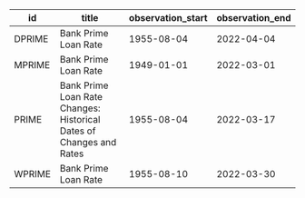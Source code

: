 | id     | title                                                               | observation_start   | observation_end   |
|--------|---------------------------------------------------------------------|---------------------|-------------------|
| DPRIME | Bank Prime Loan Rate                                                | 1955-08-04          | 2022-04-04        |
| MPRIME | Bank Prime Loan Rate                                                | 1949-01-01          | 2022-03-01        |
| PRIME  | Bank Prime Loan Rate Changes: Historical Dates of Changes and Rates | 1955-08-04          | 2022-03-17        |
| WPRIME | Bank Prime Loan Rate                                                | 1955-08-10          | 2022-03-30        |